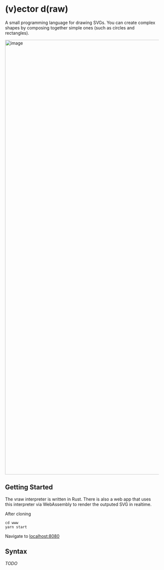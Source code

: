 # (v)ector d(raw)

A small programming language for drawing SVGs. You can create complex shapes by
composing together simple ones (such as circles and rectangles).

<img width="1420" alt="image" src="https://user-images.githubusercontent.com/3044853/61190466-78965700-a694-11e9-8409-1511e4a81b55.png">


## Getting Started

The vraw interpreter is written in Rust. There is also a web app that uses this
interpreter via WebAssembly to render the outputed SVG in realtime.

After cloning

``` shell
cd www
yarn start
```

Navigate to [localhost:8080](http://localhost:8080)

## Syntax

_TODO_

